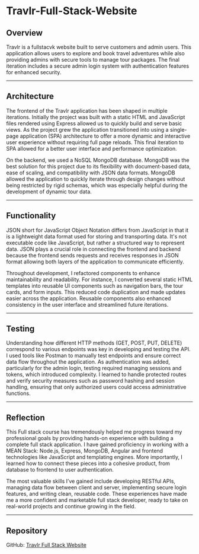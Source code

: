# Travlr-Full-Stack-Website

## Overview
Travlr is a fullstacvk website built to serve customers and admin users. This application allows users to explore and book travel adventures while also providing admins with secure tools to manage tour packages. The final iteration includes a secure admin login system with authentication features for enhanced security.

---

## Architecture
The frontend of the Travlr application has been shaped in multiple iterations. Initially the project was built with a static HTML and JavaScript files rendered using Express allowed us to quickly build and serve basic views. As the project grew the application transitioned into using a single-page application (SPA) architecture to offer a more dynamic and interactive user experience without requiring full page reloads. This final iteration to SPA allowed for a better user interface and performance optimization.

On the backend, we used a NoSQL MongoDB database. MongoDB was the best solution for this project due to its flexibility with document-based data, ease of scaling, and compatibility with JSON data formats. MongoDB allowed the application to quickly iterate through design changes without being restricted by rigid schemas, which was especially helpful during the development of dynamic tour data.

---

## Functionality

JSON short for JavaScript Object Notation differs from JavaScript in that it is a lightweight data format used for storing and transporting data. It's not executable code like JavaScript, but rather a structured way to represent data. JSON plays a crucial role in connecting the frontend and backend because the frontend sends requests and receives responses in JSON format allowing both layers of the application to communicate efficiently.

Throughout development, I refactored components to enhance maintainability and readability. For instance, I converted several static HTML templates into reusable UI components such as navigation bars, the tour cards, and form inputs. This reduced code duplication and made updates easier across the application. Reusable components also enhanced consistency in the user interface and streamlined future iterations.

---

## Testing

Understanding how different HTTP methods (GET, POST, PUT, DELETE) correspond to various endpoints was key in developing and testing the API. I used tools like Postman to manually test endpoints and ensure correct data flow throughout the application. As authentication was added, particularly for the admin login, testing required managing sessions and tokens, which introduced complexity. I learned to handle protected routes and verify security measures such as password hashing and session handling, ensuring that only authorized users could access administrative functions.

---

## Reflection

This Full stack course has tremendously helped me progress toward my professional goals by providing hands-on experience with building a complete full stack application. I have gained proficiency in working with a MEAN Stack: Node.js, Express, MongoDB, Angular and frontend technologies like JavaScript and templating engines. More importantly, I learned how to connect these pieces into a cohesive product, from database to frontend to user authentication.

The most valuable skills I’ve gained include developing RESTful APIs, managing data flow between client and server, implementing secure login features, and writing clean, reusable code. These experiences have made me a more confident and marketable full stack developer, ready to take on real-world projects and continue growing in the field.

---

## Repository

GitHub: [Travlr Full Stack Website](https://github.com/stevenarmenta1/Travlr-Full-Stack-Website)
